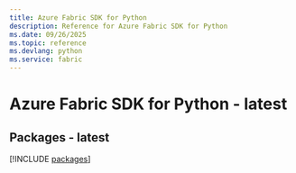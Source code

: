 ```yaml
---
title: Azure Fabric SDK for Python
description: Reference for Azure Fabric SDK for Python
ms.date: 09/26/2025
ms.topic: reference
ms.devlang: python
ms.service: fabric
---
```

# Azure Fabric SDK for Python - latest
## Packages - latest
[!INCLUDE [packages](fabric-index.md)]